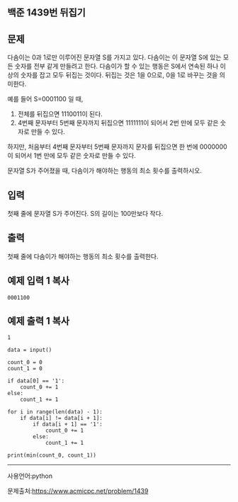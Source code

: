## 백준 1439번 뒤집기

## 문제

다솜이는 0과 1로만 이루어진 문자열 S를 가지고 있다. 다솜이는 이 문자열 S에 있는 모든 숫자를 전부 같게 만들려고 한다. 다솜이가 할 수 있는 행동은 S에서 연속된 하나 이상의 숫자를 잡고 모두 뒤집는 것이다. 뒤집는 것은 1을 0으로, 0을 1로 바꾸는 것을 의미한다.

예를 들어 S=0001100 일 때,

1. 전체를 뒤집으면 1110011이 된다.
2. 4번째 문자부터 5번째 문자까지 뒤집으면 1111111이 되어서 2번 만에 모두 같은 숫자로 만들 수 있다.

하지만, 처음부터 4번째 문자부터 5번째 문자까지 문자를 뒤집으면 한 번에 0000000이 되어서 1번 만에 모두 같은 숫자로 만들 수 있다.

문자열 S가 주어졌을 때, 다솜이가 해야하는 행동의 최소 횟수를 출력하시오.

## 입력

첫째 줄에 문자열 S가 주어진다. S의 길이는 100만보다 작다.

## 출력

첫째 줄에 다솜이가 해야하는 행동의 최소 횟수를 출력한다.

## 예제 입력 1 복사

```
0001100
```

## 예제 출력 1 복사

```
1
```

```
data = input()

count_0 = 0
count_1 = 0

if data[0] == '1':
    count_0 += 1
else:
    count_1 += 1

for i in range(len(data) - 1):
    if data[i] != data[i + 1]:
        if data[i + 1] == '1':
            count_0 += 1
        else:
            count_1 += 1

print(min(count_0, count_1))
```

___

사용언어:python

문제출처:https://www.acmicpc.net/problem/1439